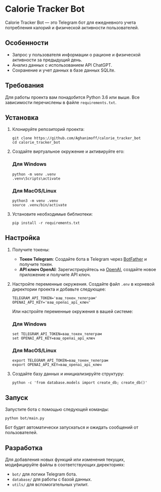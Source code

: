 # Calorie Tracker Bot

Calorie Tracker Bot — это Telegram бот для ежедневного учета потребления калорий и физической активности пользователей.

## Особенности

- Запрос у пользователя информации о рационе и физической активности за предыдущий день.
- Анализ данных с использованием API ChatGPT.
- Сохранение и учет данных в базе данных SQLite.

## Требования

Для работы проекта вам понадобится Python 3.6 или выше. Все зависимости перечислены в файле `requirements.txt`.

## Установка

1. Клонируйте репозиторий проекта:
   ```
   git clone https://github.com/Aghanimoff/calorie_tracker_bot
   cd calorie_tracker_bot
   ```

2. Создайте виртуальное окружение и активируйте его:
   ### Для Windows
   ```
   python -m venv .venv
   .venv\Scripts\activate
   ```
   ### Для MacOS/Linux
   ```
   python3 -m venv .venv
   source .venv/bin/activate
   ```

3. Установите необходимые библиотеки:
   ```
   pip install -r requirements.txt
   ```

## Настройка

1. Получите токены:
   - **Токен Telegram**: Создайте бота в Telegram через [BotFather](https://t.me/botfather) и получите токен.
   - **API ключ OpenAI**: Зарегистрируйтесь на [OpenAI](https://www.openai.com/), создайте новое приложение и получите API ключ.

2. Настройте переменные окружения. Создайте файл `.env` в корневой директории проекта и добавьте следующее:
   ```
   TELEGRAM_API_TOKEN='ваш_токен_телеграм'
   OPENAI_API_KEY='ваш_openai_api_ключ'
   ```

   Или настройте переменные окружения в вашей системе:
   ### Для Windows
   ```
   set TELEGRAM_API_TOKEN=ваш_токен_телеграм
   set OPENAI_API_KEY=ваш_openai_api_ключ
   ```
   ### Для MacOS/Linux
   ```
   export TELEGRAM_API_TOKEN=ваш_токен_телеграм
   export OPENAI_API_KEY=ваш_openai_api_ключ
   ```

3. Создайте базу данных и инициализируйте структуру:
   ```
   python -c 'from database.models import create_db; create_db()'
   ```

## Запуск

Запустите бота с помощью следующей команды:
```
python bot/main.py
```

Бот будет автоматически запускаться и ожидать сообщений от пользователей.

## Разработка

Для добавления новых функций или изменения текущих, модифицируйте файлы в соответствующих директориях:
- `bot/` для логики Telegram бота.
- `database/` для работы с базой данных.
- `utils/` для вспомогательных утилит.
